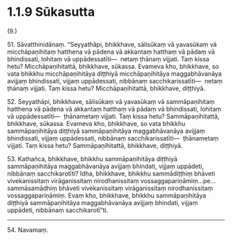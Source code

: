 

# 1.1.9 Sūkasutta




(9.)

51\. Sāvatthinidānaṃ. “Seyyathāpi, bhikkhave, sālisūkaṃ vā yavasūkaṃ vā micchāpaṇihitaṃ hatthena vā pādena vā akkantaṃ hatthaṃ vā pādaṃ vā bhindissati, lohitaṃ vā uppādessatīti—  netaṃ ṭhānaṃ vijjati. Taṃ kissa hetu? Micchāpaṇihitattā, bhikkhave, sūkassa. Evameva kho, bhikkhave, so vata bhikkhu micchāpaṇihitāya diṭṭhiyā micchāpaṇihitāya maggabhāvanāya avijjaṃ bhindissati, vijjaṃ uppādessati, nibbānaṃ sacchikarissatīti—  netaṃ ṭhānaṃ vijjati. Taṃ kissa hetu? Micchāpaṇihitattā, bhikkhave, diṭṭhiyā.

52\. Seyyathāpi, bhikkhave, sālisūkaṃ vā yavasūkaṃ vā sammāpaṇihitaṃ hatthena vā pādena vā akkantaṃ hatthaṃ vā pādaṃ vā bhindissati, lohitaṃ vā uppādessatīti—  ṭhānametaṃ vijjati. Taṃ kissa hetu? Sammāpaṇihitattā, bhikkhave, sūkassa. Evameva kho, bhikkhave, so vata bhikkhu sammāpaṇihitāya diṭṭhiyā sammāpaṇihitāya maggabhāvanāya avijjaṃ bhindissati, vijjaṃ uppādessati, nibbānaṃ sacchikarissatīti—  ṭhānametaṃ vijjati. Taṃ kissa hetu? Sammāpaṇihitattā, bhikkhave, diṭṭhiyā.

53\. Kathañca, bhikkhave, bhikkhu sammāpaṇihitāya diṭṭhiyā sammāpaṇihitāya maggabhāvanāya avijjaṃ bhindati, vijjaṃ uppādeti, nibbānaṃ sacchikarotīti? Idha, bhikkhave, bhikkhu sammādiṭṭhiṃ bhāveti vivekanissitaṃ virāganissitaṃ nirodhanissitaṃ vossaggapariṇāmiṃ…pe…  sammāsamādhiṃ bhāveti vivekanissitaṃ virāganissitaṃ nirodhanissitaṃ vossaggapariṇāmiṃ. Evaṃ kho, bhikkhave, bhikkhu sammāpaṇihitāya diṭṭhiyā sammāpaṇihitāya maggabhāvanāya avijjaṃ bhindati, vijjaṃ uppādeti, nibbānaṃ sacchikarotī”ti.

---

54\. Navamaṃ.





